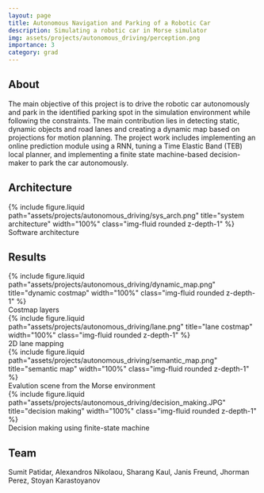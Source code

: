 ```yaml
---
layout: page
title: Autonomous Navigation and Parking of a Robotic Car
description: Simulating a robotic car in Morse simulator
img: assets/projects/autonomous_driving/perception.png
importance: 3
category: grad
---
```


## About

The main objective of this project is to drive the robotic car autonomously and
park in the identified parking spot in the simulation environment while
following the constraints. The main contribution lies in detecting
static, dynamic objects and road lanes and creating a dynamic map based on
projections for motion planning. The project work includes implementing
an online prediction module using a RNN, tuning a Time Elastic Band (TEB) local
planner, and implementing a finite state machine-based decision-maker to park
the car autonomously.

## Architecture

<div class="row justify-content-md-center">
    <div class="col-sm-12">
        {% include
    figure.liquid path="assets/projects/autonomous_driving/sys_arch.png"
    title="system architecture" width="100%" class="img-fluid rounded
    z-depth-1" %}
        <div class="caption"> Software architecture </div>
    </div>
</div>

## Results

<div class="row justify-content-md-center">
    <div class="col-sm-6">
        {% include figure.liquid
        path="assets/projects/autonomous_driving/dynamic_map.png"
        title="dynamic costmap" width="100%" class="img-fluid rounded
        z-depth-1" %}
        <div class="caption"> Costmap layers </div>
    </div>
    <div class="col-sm-6"> {% include figure.liquid
        path="assets/projects/autonomous_driving/lane.png" title="lane
        costmap" width="100%" class="img-fluid rounded z-depth-1" %}
        <div class="caption"> 2D lane mapping  </div>
    </div>
</div>

<div class="row justify-content-md-center">
    <div class="col-sm-7">
    {% include figure.liquid
        path="assets/projects/autonomous_driving/semantic_map.png"
        title="semantic map" width="100%" class="img-fluid rounded z-depth-1"
        %}
        <div class="caption"> Evalution scene from the Morse environment </div>
    </div>
    <div class="col-sm-5">
    {% include figure.liquid
        path="assets/projects/autonomous_driving/decision_making.JPG"
        title="decision making" width="100%" class="img-fluid rounded z-depth-1" %}
        <div class="caption"> Decision making using finite-state machine </div>
    </div>
</div>

## Team

Sumit Patidar, Alexandros Nikolaou, Sharang Kaul, Janis Freund, Jhorman Perez,
Stoyan Karastoyanov
